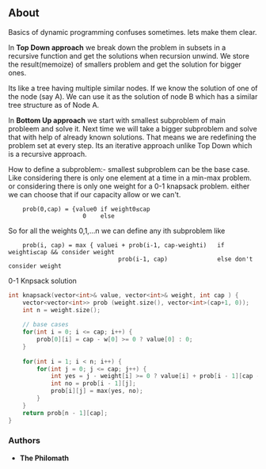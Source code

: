 ## About
Basics of dynamic programming confuses sometimes. lets make them clear.

In **Top Down approach** we break down the problem in subsets in a recursive function and get the solutions when recursion unwind. We store the result(memoize) of smallers problem and get the solution for bigger ones. 

Its like a tree having multiple similar nodes. If we know the solution of one of the node (say A). We can use it as the solution of node B which has a similar tree structure as of Node A.


In **Bottom Up approach** we start with smallest subproblem of main probleem and solve it. Next time we will take a bigger subproblem and solve that with help of already known solutions. That means we are redefining the problem set at every step. Its an iterative approach unlike Top Down which is a recursive approach.

How to define a subproblem:-
smallest subproblem can be the base case. Like considering there is only one element at a time in a min-max problem.
or considering there is only one weight for a 0-1 knapsack problem.
either we can choose that if our capacity allow or we can't.

```
    prob(0,cap) = {value0 if weight0≤cap 
                     0    else
```

So for all the weights 0,1,...n we can define any ith subproblem like

```
    prob(i, cap) = max { valuei + prob(i-1, cap-weighti)   if weighti≤cap && consider weight
                               prob(i-1, cap)              else don't consider weight
```

0-1 Knpsack solution

```cpp
int knapsack(vector<int>& value, vector<int>& weight, int cap ) {
    vector<vector<int>> prob (weight.size(), vector<int>(cap+1, 0));
    int n = weight.size();
    
    // base cases
    for(int i = 0; i <= cap; i++) {
        prob[0][i] = cap - w[0] >= 0 ? value[0] : 0;
    }
    
    for(int i = 1; i < n; i++) {
        for(int j = 0; j <= cap; j++) {
            int yes = j - weight[i] >= 0 ? value[i] + prob[i - 1][cap - weight[i]] : INT_MIN;
            int no = prob[i - 1][j];
            prob[i][j] = max(yes, no);
        }
    }
    return prob[n - 1][cap];
}
```
### Authors

* **The Philomath**
